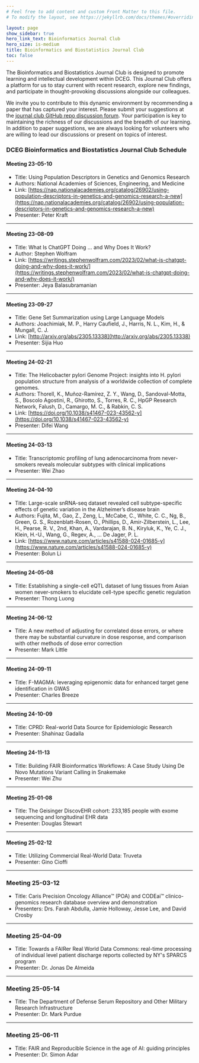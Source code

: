 ```yaml
---
# Feel free to add content and custom Front Matter to this file.
# To modify the layout, see https://jekyllrb.com/docs/themes/#overriding-theme-defaults

layout: page
show_sidebar: true
hero_link_text: Bioinformatics Journal Club
hero_size: is-medium
title: Bioinformatics and Biostatistics Journal Club
toc: false
---
```


The Bioinformatics and Biostatistics Journal Club is designed to promote learning and intellectual development within DCEG. This Journal Club offers a platform for us to stay current with recent research, explore new findings, and participate in thought-provoking discussions alongside our colleagues. 

We invite you to contribute to this dynamic environment by recommending a paper that has captured your interest. Please submit your suggestions at the [journal club GitHub repo discussion forum](https://github.com/NCI-DCEG/bioinformatics_journal_club/discussions). Your participation is key to maintaining the richness of our discussions and the breadth of our learning. In addition to paper suggestions, we are always looking for volunteers who are willing to lead our discussions or present on topics of interest. 

### DCEG Bioinformatics and Biostatistics Journal Club Schedule 

#### Meeting 23-05-10
- Title: Using Population Descriptors in Genetics and Genomics Research 
- Authors: National Academies of Sciences, Engineering, and Medicine  
- Link: [https://nap.nationalacademies.org/catalog/26902/using-population-descriptors-in-genetics-and-genomics-research-a-new](https://nap.nationalacademies.org/catalog/26902/using-population-descriptors-in-genetics-and-genomics-research-a-new) 
- Presenter: Peter Kraft

---
#### Meeting 23-08-09
- Title: What Is ChatGPT Doing … and Why Does It Work?
- Author: Stephen Wolfram
- Link: [https://writings.stephenwolfram.com/2023/02/what-is-chatgpt-doing-and-why-does-it-work/](https://writings.stephenwolfram.com/2023/02/what-is-chatgpt-doing-and-why-does-it-work/)
- Presenter: Jeya Balasubramanian

---
#### Meeting 23-09-27
- Title: Gene Set Summarization using Large Language Models
- Authors: Joachimiak, M. P., Harry Caufield, J., Harris, N. L., Kim, H., & Mungall, C. J.
- Link: [http://arxiv.org/abs/2305.13338](http://arxiv.org/abs/2305.13338)
- Presenter: Sijia Huo

---
#### Meeting 24-02-21
- Title: The Helicobacter pylori Genome Project: insights into H. pylori population structure from analysis of a worldwide collection of complete genomes.
- Authors: Thorell, K., Muñoz-Ramírez, Z. Y., Wang, D., Sandoval-Motta, S., Boscolo Agostini, R., Ghirotto, S., Torres, R. C., HpGP Research Network, Falush, D., Camargo, M. C., & Rabkin, C. S.
- Link: [https://doi.org/10.1038/s41467-023-43562-y](https://doi.org/10.1038/s41467-023-43562-y)
- Presenter: Difei Wang

---
#### Meeting 24-03-13
- Title: Transcriptomic profiling of lung adenocarcinoma from never-smokers reveals molecular subtypes with clinical implications
- Presenter: Wei Zhao

---
#### Meeting 24-04-10
- Title: Large-scale snRNA-seq dataset revealed cell subtype-specific effects of genetic variation in the Alzheimer’s disease brain
- Authors: Fujita, M., Gao, Z., Zeng, L., McCabe, C., White, C. C., Ng, B., Green, G. S., Rozenblatt-Rosen, O., Phillips, D., Amir-Zilberstein, L., Lee, H., Pearse, R. V., 2nd, Khan, A., Vardarajan, B. N., Kiryluk, K., Ye, C. J., Klein, H.-U., Wang, G., Regev, A., … De Jager, P. L.
- Link: [https://www.nature.com/articles/s41588-024-01685-y](https://www.nature.com/articles/s41588-024-01685-y)
- Presenter: Bolun Li

---
#### Meeting 24-05-08
- Title: Establishing a single-cell eQTL dataset of lung tissues from Asian women never-smokers to elucidate cell-type specific genetic regulation
- Presenter: Thong Luong

---
#### Meeting 24-06-12
- Title: A new method of adjusting for correlated dose errors, or where there may be substantial curvature in dose response, and comparison with other methods of dose error correction
- Presenter: Mark Little

---
#### Meeting 24-09-11
- Title: F-MAGMA: leveraging epigenomic data for enhanced target gene identification in GWAS
- Presenter: Charles Breeze

---
#### Meeting 24-10-09
- Title: CPRD: Real-world Data Source for Epidemiologic Research
- Presenter: Shahinaz Gadalla

---
#### Meeting 24-11-13
- Title: Building FAIR Bioinformatics Workflows: A Case Study Using De Novo Mutations Variant Calling in Snakemake
- Presenter: Wei Zhu

---
#### Meeting 25-01-08
- Title: The Geisinger DiscovEHR cohort: 233,185 people with exome sequencing and longitudinal EHR data
- Presenter: Douglas Stewart

---
#### Meeting 25-02-12
- Title: Utilizing Commercial Real-World Data: Truveta
- Presenter: Gino Cioffi

---
### Meeting 25-03-12
- Title: Caris Precision Oncology Alliance™ (POA) and CODEai™ clinico-genomics research database overview and demonstration
- Presenters: Drs. Farah Abdulla, Jamie Holloway, Jesse Lee, and David Crosby

---
### Meeting 25-04-09
- Title: Towards a FAIRer Real World Data Commons: real-time processing of individual level patient discharge reports collected by NY's SPARCS program 
- Presenter: Dr. Jonas De Almeida

---
### Meeting 25-05-14
- Title: The Department of Defense Serum Repository and Other Military Research Infrastructure
- Presenter: Dr. Mark Purdue

---
### Meeting 25-06-11
- Title: FAIR and Reproducible Science in the age of AI: guiding principles
- Presenter: Dr. Simon Adar